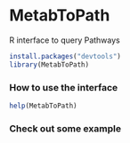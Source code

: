 MetabToPath
===========
R interface to query Pathways 

```R
install.packages("devtools")
library(MetabToPath)
```

### How to use the interface
```R
help(MetabToPath)
```

### Check out some example

